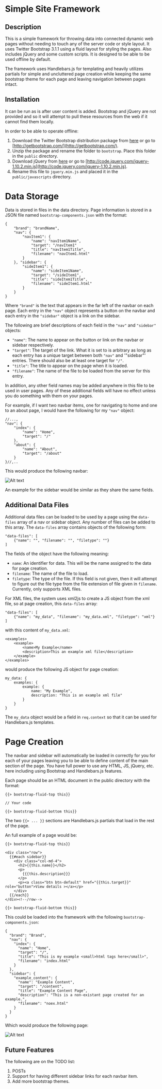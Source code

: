 Simple Site Framework
==================================================

Description
--------------------------------------

This is a simple framework for throwing data into connected dynamic web pages without needing to touch any of the server code or style layout.  It uses Twitter Bootstrap 3.1.1 using a fluid layout for styling the pages.  Also includes jQuery and some custom scripts.  It is designed to be able to be used offline by default.

The framework uses Handlebars.js for templating and heavily utilizes partials for simple and uncluttered page creation while keeping the same bootstrap theme for each page and leaving navigation between pages intact.

Installation
--------------------------------------
It can be run as is after user content is added.  Bootstrap and jQuery are not provided and so it will attempt to pull these resources from the web if it cannot find them locally.  

In order to be able to operate offline:

1. Download the Twitter Bootstrap distribution package from [here](https://github.com/twbs/bootstrap/releases/download/v3.1.1/bootstrap-3.1.1-dist.zip) or go to [http://getbootstrap.com/](http://getbootstrap.com/).
2. Unzip the package and rename the folder to `bootstrap`.  Place this folder in the `public` directory.
3. Download jQuery from [here](//code.jquery.com/jquery-1.10.2.min.js) or go to [http://code.jquery.com/jquery-1.10.2.min.js](http://code.jquery.com/jquery-1.10.2.min.js).
4. Rename this file to `jquery.min.js` and placed it in the `public/javascripts` directory.


Data Storage
==============================

Data is stored in files in the data directory.  Page information is stored in a JSON file named `bootstrap-components.json` with the format:

	{
		"brand": "brandName",  
		"nav": {
			"navItem1": {
				"name": "navItem1Name", 
				"target": "/navItem1"
				"title": "navItem1Title",
				"filename": "navItem1.html"
			}
		}, "sidebar": {
			"sideItem1": {
				"name": "sideItem1Name",
				"target": "/sideItem1",
				"title": "sideItem1Title",
				"filename": "sideItem1.html"
			}
		}
	}

Where `"brand"` is the text that appears in the far left of the navbar on each page.  Each entry in the `"nav"` object represents a button on the navbar and each entry in the `"sidebar"` object is a link on the sidebar.



The following are brief descriptions of each field in the `"nav"` and `"sidebar"` objects:

- `"name"`: The name to appear on the button or link on the navbar or sidebar respectively.
- `"target"`: The target of the link.  What it is set to is arbitrary as long as each entry has a unique target between both `"nav"` and '"sidebar"' entries.  There should also be at least one target for `"/"`.
- `"title"`: The title to appear on the page when it is loaded.
- `"filename"`: The name of the file to be loaded from the server for this entry.

In addition, any other field names may be added anywhere in this file to be used in user pages.  Any of these additional fields will have no effect unless you do something with them on your pages.

For example, if I want two navbar items, one for navigating to home and one to an about page, I would have the following for my `"nav"` object:

	//...,
	"nav": {
		"index": {
			"name": "Home",
			"target": "/"
		},
		"about": {
			"name": "About",
			"target": "/about"
		}
	}//,..
	
This would produce the following navbar: 

![Alt text](https://github.com/mbogochow/simple-site-framework/blob/master/images/example_navbar.PNG?raw=true)

An example for the sidebar would be similar as they share the same fields.

Additional Data Files
--------------------------------------
Additional data files can be loaded to be used by a page using the `data-files` array of a nav or sidebar object.  Any number of files can be added to this array.  The `data-files` array contains objects of the following form:

	"data-files": [
		{"name": "", "filename": "", "filetype": ""}
	]

The fields of the object have the following meaning:

- `name`: An identifier for data.  This will be the name assigned to the data for page creation.
- `filename`: The name of the file to load.
- `filetype`: The type of the file.  If this field is not given, then it will attempt to figure out the file type from the file extension of file given in `filename`.  Currently, only supports XML files.

For XML files, the system uses xml2js to create a JS object from the xml file, so at page creation, this `data-files` array:

	"data-files": [
		{"name": "my_data", "filename": "my_data.xml", "filetype": "xml"}
	]

with this content of `my_data.xml`:

	<examples>
		<example>
			<name>My Example</name>
			<description>This an example xml file</description>
		</example>
	</examples>

would produce the following JS object for page creation: 

	my_data: {
		examples: {
			example: {
				name: "My Example",
				description: "This is an example xml file"
			}
		}
	}

The `my_data` object would be a field in `req.context` so that it can be used for Handlebars.js templates.

Page Creation
======================================

The navbar and sidebar will automatically be loaded in correctly for you for each of your pages leaving you to be able to define content of the main section of the page.  You have full power to use any HTML, JS, jQuery, etc. here including using Bootstrap and Handlebars.js features.

Each page should be an HTML document in the public directory with the format:

	{{> bootstrap-fluid-top this}}
	
	// Your code

	{{> bootstrap-fluid-bottom this}}

The two `{{> ... }}` sections are Handlebars.js partials that load in the rest of the page.

An full example of a page would be:

	{{> bootstrap-fluid-top this}}
	
	<div class="row">
	  {{#each sidebar}}
	    <div class="col-md-4">
	      <h2>{{this.name}}</h2>
	      <p>
	        {{{this.description}}}
	      </p>
	      <p><a class="btn btn-default" href="{{this.target}}" role="button">View details ></a></p>
	    </div>
	  {{/each}}
	</div><!--/row-->

	{{> bootstrap-fluid-bottom this}}

This could be loaded into the framework with the following `bootstrap-components.json`: 

	{
	  "brand": "Brand",
	  "nav": {
	    "index": {
	      "name": "Home", 
	      "target": "/",
	      "title": "This is my example <small>html tags here</small>",
	      "filename": "index.html"
	    }
	  },
	  "sidebar": {
	    "example_content": {
	      "name": "Example Content", 
	      "target": "/content",
	      "title": "Example Content Page",
	      "description": "This is a non-existant page created for an example.",
	      "filename": "noex.html"
	    }
	  }
	}

Which would produce the following page:

![Alt text](https://github.com/mbogochow/simple-site-framework/blob/master/images/example_page.PNG?raw=true)


Future Features
--------------------------------------
The following are on the TODO list:

1. POSTs 
2. Support for having different sidebar links for each navbar item.
2. Add more bootstrap themes.
